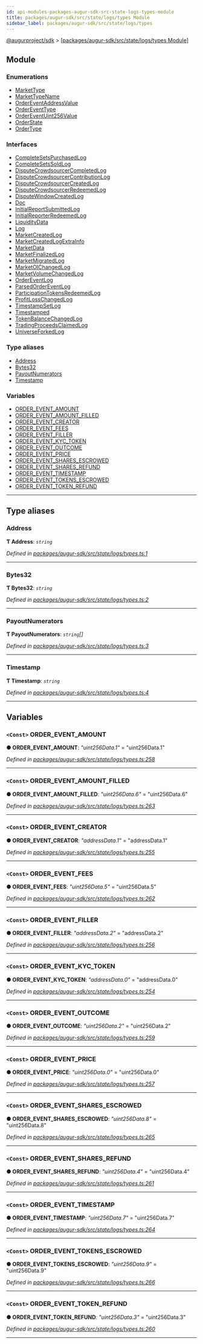 ```yaml
---
id: api-modules-packages-augur-sdk-src-state-logs-types-module
title: packages/augur-sdk/src/state/logs/types Module
sidebar_label: packages/augur-sdk/src/state/logs/types
---
```


[@augurproject/sdk](api-readme.md) > [[packages/augur-sdk/src/state/logs/types Module]](api-modules-packages-augur-sdk-src-state-logs-types-module.md)

## Module

### Enumerations

* [MarketType](api-enums-packages-augur-sdk-src-state-logs-types-markettype.md)
* [MarketTypeName](api-enums-packages-augur-sdk-src-state-logs-types-markettypename.md)
* [OrderEventAddressValue](api-enums-packages-augur-sdk-src-state-logs-types-ordereventaddressvalue.md)
* [OrderEventType](api-enums-packages-augur-sdk-src-state-logs-types-ordereventtype.md)
* [OrderEventUint256Value](api-enums-packages-augur-sdk-src-state-logs-types-ordereventuint256value.md)
* [OrderState](api-enums-packages-augur-sdk-src-state-logs-types-orderstate.md)
* [OrderType](api-enums-packages-augur-sdk-src-state-logs-types-ordertype.md)

### Interfaces

* [CompleteSetsPurchasedLog](api-interfaces-packages-augur-sdk-src-state-logs-types-completesetspurchasedlog.md)
* [CompleteSetsSoldLog](api-interfaces-packages-augur-sdk-src-state-logs-types-completesetssoldlog.md)
* [DisputeCrowdsourcerCompletedLog](api-interfaces-packages-augur-sdk-src-state-logs-types-disputecrowdsourcercompletedlog.md)
* [DisputeCrowdsourcerContributionLog](api-interfaces-packages-augur-sdk-src-state-logs-types-disputecrowdsourcercontributionlog.md)
* [DisputeCrowdsourcerCreatedLog](api-interfaces-packages-augur-sdk-src-state-logs-types-disputecrowdsourcercreatedlog.md)
* [DisputeCrowdsourcerRedeemedLog](api-interfaces-packages-augur-sdk-src-state-logs-types-disputecrowdsourcerredeemedlog.md)
* [DisputeWindowCreatedLog](api-interfaces-packages-augur-sdk-src-state-logs-types-disputewindowcreatedlog.md)
* [Doc](api-interfaces-packages-augur-sdk-src-state-logs-types-doc.md)
* [InitialReportSubmittedLog](api-interfaces-packages-augur-sdk-src-state-logs-types-initialreportsubmittedlog.md)
* [InitialReporterRedeemedLog](api-interfaces-packages-augur-sdk-src-state-logs-types-initialreporterredeemedlog.md)
* [LiquidityData](api-interfaces-packages-augur-sdk-src-state-logs-types-liquiditydata.md)
* [Log](api-interfaces-packages-augur-sdk-src-state-logs-types-log.md)
* [MarketCreatedLog](api-interfaces-packages-augur-sdk-src-state-logs-types-marketcreatedlog.md)
* [MarketCreatedLogExtraInfo](api-interfaces-packages-augur-sdk-src-state-logs-types-marketcreatedlogextrainfo.md)
* [MarketData](api-interfaces-packages-augur-sdk-src-state-logs-types-marketdata.md)
* [MarketFinalizedLog](api-interfaces-packages-augur-sdk-src-state-logs-types-marketfinalizedlog.md)
* [MarketMigratedLog](api-interfaces-packages-augur-sdk-src-state-logs-types-marketmigratedlog.md)
* [MarketOIChangedLog](api-interfaces-packages-augur-sdk-src-state-logs-types-marketoichangedlog.md)
* [MarketVolumeChangedLog](api-interfaces-packages-augur-sdk-src-state-logs-types-marketvolumechangedlog.md)
* [OrderEventLog](api-interfaces-packages-augur-sdk-src-state-logs-types-ordereventlog.md)
* [ParsedOrderEventLog](api-interfaces-packages-augur-sdk-src-state-logs-types-parsedordereventlog.md)
* [ParticipationTokensRedeemedLog](api-interfaces-packages-augur-sdk-src-state-logs-types-participationtokensredeemedlog.md)
* [ProfitLossChangedLog](api-interfaces-packages-augur-sdk-src-state-logs-types-profitlosschangedlog.md)
* [TimestampSetLog](api-interfaces-packages-augur-sdk-src-state-logs-types-timestampsetlog.md)
* [Timestamped](api-interfaces-packages-augur-sdk-src-state-logs-types-timestamped.md)
* [TokenBalanceChangedLog](api-interfaces-packages-augur-sdk-src-state-logs-types-tokenbalancechangedlog.md)
* [TradingProceedsClaimedLog](api-interfaces-packages-augur-sdk-src-state-logs-types-tradingproceedsclaimedlog.md)
* [UniverseForkedLog](api-interfaces-packages-augur-sdk-src-state-logs-types-universeforkedlog.md)

### Type aliases

* [Address](api-modules-packages-augur-sdk-src-state-logs-types-module.md#address)
* [Bytes32](api-modules-packages-augur-sdk-src-state-logs-types-module.md#bytes32)
* [PayoutNumerators](api-modules-packages-augur-sdk-src-state-logs-types-module.md#payoutnumerators)
* [Timestamp](api-modules-packages-augur-sdk-src-state-logs-types-module.md#timestamp)

### Variables

* [ORDER_EVENT_AMOUNT](api-modules-packages-augur-sdk-src-state-logs-types-module.md#order_event_amount)
* [ORDER_EVENT_AMOUNT_FILLED](api-modules-packages-augur-sdk-src-state-logs-types-module.md#order_event_amount_filled)
* [ORDER_EVENT_CREATOR](api-modules-packages-augur-sdk-src-state-logs-types-module.md#order_event_creator)
* [ORDER_EVENT_FEES](api-modules-packages-augur-sdk-src-state-logs-types-module.md#order_event_fees)
* [ORDER_EVENT_FILLER](api-modules-packages-augur-sdk-src-state-logs-types-module.md#order_event_filler)
* [ORDER_EVENT_KYC_TOKEN](api-modules-packages-augur-sdk-src-state-logs-types-module.md#order_event_kyc_token)
* [ORDER_EVENT_OUTCOME](api-modules-packages-augur-sdk-src-state-logs-types-module.md#order_event_outcome)
* [ORDER_EVENT_PRICE](api-modules-packages-augur-sdk-src-state-logs-types-module.md#order_event_price)
* [ORDER_EVENT_SHARES_ESCROWED](api-modules-packages-augur-sdk-src-state-logs-types-module.md#order_event_shares_escrowed)
* [ORDER_EVENT_SHARES_REFUND](api-modules-packages-augur-sdk-src-state-logs-types-module.md#order_event_shares_refund)
* [ORDER_EVENT_TIMESTAMP](api-modules-packages-augur-sdk-src-state-logs-types-module.md#order_event_timestamp)
* [ORDER_EVENT_TOKENS_ESCROWED](api-modules-packages-augur-sdk-src-state-logs-types-module.md#order_event_tokens_escrowed)
* [ORDER_EVENT_TOKEN_REFUND](api-modules-packages-augur-sdk-src-state-logs-types-module.md#order_event_token_refund)

---

## Type aliases

<a id="address"></a>

###  Address

**Ƭ Address**: *`string`*

*Defined in [packages/augur-sdk/src/state/logs/types.ts:1](https://github.com/AugurProject/augur/blob/0ea8996003/packages/augur-sdk/src/state/logs/types.ts#L1)*

___
<a id="bytes32"></a>

###  Bytes32

**Ƭ Bytes32**: *`string`*

*Defined in [packages/augur-sdk/src/state/logs/types.ts:2](https://github.com/AugurProject/augur/blob/0ea8996003/packages/augur-sdk/src/state/logs/types.ts#L2)*

___
<a id="payoutnumerators"></a>

###  PayoutNumerators

**Ƭ PayoutNumerators**: *`string`[]*

*Defined in [packages/augur-sdk/src/state/logs/types.ts:3](https://github.com/AugurProject/augur/blob/0ea8996003/packages/augur-sdk/src/state/logs/types.ts#L3)*

___
<a id="timestamp"></a>

###  Timestamp

**Ƭ Timestamp**: *`string`*

*Defined in [packages/augur-sdk/src/state/logs/types.ts:4](https://github.com/AugurProject/augur/blob/0ea8996003/packages/augur-sdk/src/state/logs/types.ts#L4)*

___

## Variables

<a id="order_event_amount"></a>

### `<Const>` ORDER_EVENT_AMOUNT

**● ORDER_EVENT_AMOUNT**: *"uint256Data.1"* = "uint256Data.1"

*Defined in [packages/augur-sdk/src/state/logs/types.ts:258](https://github.com/AugurProject/augur/blob/0ea8996003/packages/augur-sdk/src/state/logs/types.ts#L258)*

___
<a id="order_event_amount_filled"></a>

### `<Const>` ORDER_EVENT_AMOUNT_FILLED

**● ORDER_EVENT_AMOUNT_FILLED**: *"uint256Data.6"* = "uint256Data.6"

*Defined in [packages/augur-sdk/src/state/logs/types.ts:263](https://github.com/AugurProject/augur/blob/0ea8996003/packages/augur-sdk/src/state/logs/types.ts#L263)*

___
<a id="order_event_creator"></a>

### `<Const>` ORDER_EVENT_CREATOR

**● ORDER_EVENT_CREATOR**: *"addressData.1"* = "addressData.1"

*Defined in [packages/augur-sdk/src/state/logs/types.ts:255](https://github.com/AugurProject/augur/blob/0ea8996003/packages/augur-sdk/src/state/logs/types.ts#L255)*

___
<a id="order_event_fees"></a>

### `<Const>` ORDER_EVENT_FEES

**● ORDER_EVENT_FEES**: *"uint256Data.5"* = "uint256Data.5"

*Defined in [packages/augur-sdk/src/state/logs/types.ts:262](https://github.com/AugurProject/augur/blob/0ea8996003/packages/augur-sdk/src/state/logs/types.ts#L262)*

___
<a id="order_event_filler"></a>

### `<Const>` ORDER_EVENT_FILLER

**● ORDER_EVENT_FILLER**: *"addressData.2"* = "addressData.2"

*Defined in [packages/augur-sdk/src/state/logs/types.ts:256](https://github.com/AugurProject/augur/blob/0ea8996003/packages/augur-sdk/src/state/logs/types.ts#L256)*

___
<a id="order_event_kyc_token"></a>

### `<Const>` ORDER_EVENT_KYC_TOKEN

**● ORDER_EVENT_KYC_TOKEN**: *"addressData.0"* = "addressData.0"

*Defined in [packages/augur-sdk/src/state/logs/types.ts:254](https://github.com/AugurProject/augur/blob/0ea8996003/packages/augur-sdk/src/state/logs/types.ts#L254)*

___
<a id="order_event_outcome"></a>

### `<Const>` ORDER_EVENT_OUTCOME

**● ORDER_EVENT_OUTCOME**: *"uint256Data.2"* = "uint256Data.2"

*Defined in [packages/augur-sdk/src/state/logs/types.ts:259](https://github.com/AugurProject/augur/blob/0ea8996003/packages/augur-sdk/src/state/logs/types.ts#L259)*

___
<a id="order_event_price"></a>

### `<Const>` ORDER_EVENT_PRICE

**● ORDER_EVENT_PRICE**: *"uint256Data.0"* = "uint256Data.0"

*Defined in [packages/augur-sdk/src/state/logs/types.ts:257](https://github.com/AugurProject/augur/blob/0ea8996003/packages/augur-sdk/src/state/logs/types.ts#L257)*

___
<a id="order_event_shares_escrowed"></a>

### `<Const>` ORDER_EVENT_SHARES_ESCROWED

**● ORDER_EVENT_SHARES_ESCROWED**: *"uint256Data.8"* = "uint256Data.8"

*Defined in [packages/augur-sdk/src/state/logs/types.ts:265](https://github.com/AugurProject/augur/blob/0ea8996003/packages/augur-sdk/src/state/logs/types.ts#L265)*

___
<a id="order_event_shares_refund"></a>

### `<Const>` ORDER_EVENT_SHARES_REFUND

**● ORDER_EVENT_SHARES_REFUND**: *"uint256Data.4"* = "uint256Data.4"

*Defined in [packages/augur-sdk/src/state/logs/types.ts:261](https://github.com/AugurProject/augur/blob/0ea8996003/packages/augur-sdk/src/state/logs/types.ts#L261)*

___
<a id="order_event_timestamp"></a>

### `<Const>` ORDER_EVENT_TIMESTAMP

**● ORDER_EVENT_TIMESTAMP**: *"uint256Data.7"* = "uint256Data.7"

*Defined in [packages/augur-sdk/src/state/logs/types.ts:264](https://github.com/AugurProject/augur/blob/0ea8996003/packages/augur-sdk/src/state/logs/types.ts#L264)*

___
<a id="order_event_tokens_escrowed"></a>

### `<Const>` ORDER_EVENT_TOKENS_ESCROWED

**● ORDER_EVENT_TOKENS_ESCROWED**: *"uint256Data.9"* = "uint256Data.9"

*Defined in [packages/augur-sdk/src/state/logs/types.ts:266](https://github.com/AugurProject/augur/blob/0ea8996003/packages/augur-sdk/src/state/logs/types.ts#L266)*

___
<a id="order_event_token_refund"></a>

### `<Const>` ORDER_EVENT_TOKEN_REFUND

**● ORDER_EVENT_TOKEN_REFUND**: *"uint256Data.3"* = "uint256Data.3"

*Defined in [packages/augur-sdk/src/state/logs/types.ts:260](https://github.com/AugurProject/augur/blob/0ea8996003/packages/augur-sdk/src/state/logs/types.ts#L260)*

___

